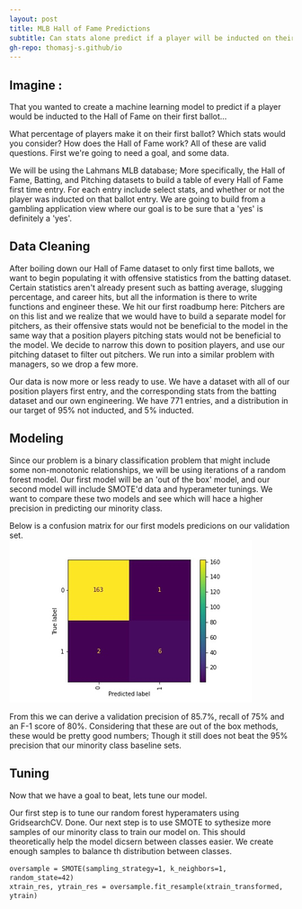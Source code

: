 ```yaml
---
layout: post
title: MLB Hall of Fame Predictions
subtitle: Can stats alone predict if a player will be inducted on their first ballot?
gh-repo: thomasj-s.github/io
---
```


## Imagine :

  That you wanted to create a machine learning model to predict if a player would be inducted to the Hall of Fame on their first ballot...
 
  What percentage of players make it on their first ballot?  Which stats would you consider?  How does the Hall of Fame work?  All of these are valid questions.  First we're going to need a goal, and some data.
  
  We will be using the Lahmans MLB database; More specifically, the Hall of Fame, Batting, and Pitching datasets to build a table of every Hall of Fame first time entry.  For each entry include select stats, and whether or not the player was inducted on that ballot entry.  We are going to build from a gambling application view where our goal is to be sure that a 'yes' is definitely a 'yes'. 
  
## Data Cleaning

  After boiling down our Hall of Fame dataset to only first time ballots, we want to begin populating it with offensive statistics from the batting dataset.  Certain statistics aren't already present such as batting average, slugging percentage, and career hits, but all the information is there to write functions and engineer these.  We hit our first roadbump here: Pitchers are on this list and we realize that we would have to build a separate model for pitchers, as their offensive stats would not be beneficial to the model in the same way that a position players pitching stats would not be beneficial to the model.  We decide to narrow this down to position players, and use our pitching dataset to filter out pitchers.  We run into a similar problem with managers, so we drop a few more.
  
  Our data is now more or less ready to use.  We have a dataset with all of our position players first entry, and the corresponding stats from the batting dataset and our own engineering. We have 771 entries, and a distribution in our target of 95% not inducted, and 5% inducted. 
  
## Modeling
  
  Since our problem is a binary classification problem that might include some non-monotonic relationships, we will be using iterations of a random forest model.  Our first model will be an 'out of the box' model, and our second model will include SMOTE'd data and hyperameter tunings.  We want to compare these two models and see which will hace a higher precision in predicting our minority class.
  
  Below is a confusion matrix for our first models predicions on our validation set.  
  ![plot 1](https://github.com/thomasj-s/thomasj-s.github.io/blob/master/_posts/build_project_2_vis_1.jpg?raw=true)
  
  
  From this we can derive a validation precision of 85.7%, recall of 75% and an F-1 score of 80%. Considering that these are out of the box methods, these would be pretty good numbers; Though it still does not beat the 95% precision that our minority class baseline sets.
  
## Tuning

  Now that we have a goal to beat, lets tune our model.
  
  Our first step is to tune our random forest hyperamaters using GridsearchCV.  Done.
  Our next step is to use SMOTE to sythesize more samples of our minority class to train our model on.  This should theoretically help the model dicsern between classes easier.  We create enough samples to balance th distribution between classes.
  
  ~~~
  oversample = SMOTE(sampling_strategy=1, k_neighbors=1, random_state=42)
xtrain_res, ytrain_res = oversample.fit_resample(xtrain_transformed, ytrain)
~~~
